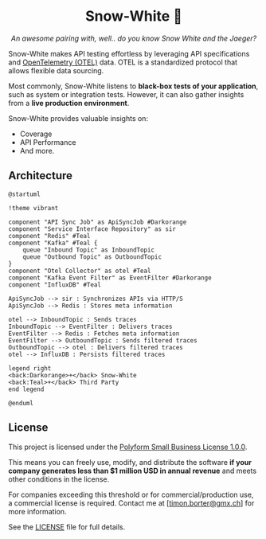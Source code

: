 <h1 align="center">Snow-White 🍎</h1>

<p align="center">
    <i>An awesome pairing with, well.. do you know Snow White and the Jaeger?</i>
</p>

Snow-White makes API testing effortless by leveraging API specifications and [OpenTelemetry (OTEL)](https://opentelemetry.io/) data.
OTEL is a standardized protocol that allows flexible data sourcing.

Most commonly, Snow-White listens to **black-box tests of your application**, such as system or integration tests.
However, it can also gather insights from a **live production environment**.

Snow-White provides valuable insights on:

- Coverage
- API Performance
- And more.

## Architecture

```plantuml
@startuml

!theme vibrant

component "API Sync Job" as ApiSyncJob #Darkorange
component "Service Interface Repository" as sir
component "Redis" #Teal
component "Kafka" #Teal {
    queue "Inbound Topic" as InboundTopic
    queue "Outbound Topic" as OutboundTopic
}
component "Otel Collector" as otel #Teal
component "Kafka Event Filter" as EventFilter #Darkorange
component "InfluxDB" #Teal

ApiSyncJob --> sir : Synchronizes APIs via HTTP/S
ApiSyncJob --> Redis : Stores meta information

otel --> InboundTopic : Sends traces
InboundTopic --> EventFilter : Delivers traces
EventFilter --> Redis : Fetches meta information
EventFilter --> OutboundTopic : Sends filtered traces
OutboundTopic --> otel : Delivers filtered traces
otel --> InfluxDB : Persists filtered traces

legend right
<back:Darkorange>+</back> Snow-White
<back:Teal>+</back> Third Party
end legend

@enduml
```

## License

This project is licensed under the [Polyform Small Business License 1.0.0](https://polyformproject.org/licenses/small-business/1.0.0/).

This means you can freely use, modify, and distribute the software **if your company generates less than $1 million USD in annual revenue** and meets other conditions in the license.

For companies exceeding this threshold or for commercial/production use, a commercial license is required. Contact me at [timon.borter@gmx.ch] for more information.

See the [LICENSE](./LICENSE) file for full details.
